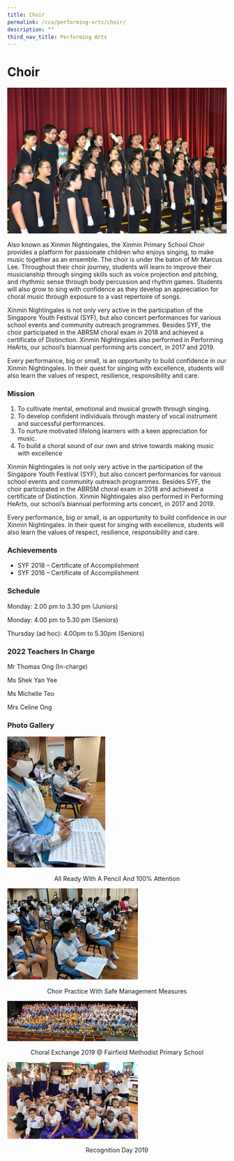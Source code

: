 ```yaml
---
title: Choir
permalink: /cca/performing-arts/choir/
description: ""
third_nav_title: Performing Arts
---
```

# **Choir**

![](/images/Choir.jpg)

Also known as Xinmin Nightingales, the Xinmin Primary School Choir provides a platform for passionate children who enjoys singing, to make music together as an ensemble. The choir is under the baton of Mr Marcus Lee. Throughout their choir journey, students will learn to improve their musicianship through singing skills such as voice projection and pitching, and rhythmic sense through body percussion and rhythm games. Students will also grow to sing with confidence as they develop an appreciation for choral music through exposure to a vast repertoire of songs.

Xinmin Nightingales is not only very active in the participation of the Singapore Youth Festival (SYF), but also concert performances for various school events and community outreach programmes. Besides SYF, the choir participated in the ABRSM choral exam in 2018 and achieved a certificate of Distinction. Xinmin Nightingales also performed in Performing HeArts, our school’s biannual performing arts concert, in 2017 and 2019.

Every performance, big or small, is an opportunity to build confidence in our Xinmin Nightingales. In their quest for singing with excellence, students will also learn the values of respect, resilience, responsibility and care.

### Mission  
1) To cultivate mental, emotional and musical growth through singing.  
2) To develop confident individuals through mastery of vocal instrument and successful performances.  
3) To nurture motivated lifelong learners with a keen appreciation for music.  
4) To build a choral sound of our own and strive towards making music with excellence

Xinmin Nightingales is not only very active in the participation of the Singapore Youth Festival (SYF), but also concert performances for various school events and community outreach programmes. Besides SYF, the choir participated in the ABRSM choral exam in 2018 and achieved a certificate of Distinction. Xinmin Nightingales also performed in Performing HeArts, our school’s biannual performing arts concert, in 2017 and 2019.

Every performance, big or small, is an opportunity to build confidence in our Xinmin Nightingales. In their quest for singing with excellence, students will also learn the values of respect, resilience, responsibility and care.

### Achievements

* SYF 2018 – Certificate of Accomplishment
* SYF 2016 – Certificate of Accomplishment

### Schedule

Monday: 2.00 pm to 3.30 pm (Juniors)

Monday: 4.00 pm to 5.30 pm (Seniors)

Thursday (ad hoc): 4.00pm to 5.30pm (Seniors)

### 2022 Teachers In Charge

Mr Thomas Ong (In-charge)

Ms Shek Yan Yee

Ms Michelle Teo

Mrs Celine Ong

### Photo Gallery

![](/images/All-ready-with-a-pencil-and-100-attention-225x300%20(1).jpg)
<center>All Ready With A Pencil And 100% Attention</center>

![](/images/Choir-Practice-with-Safe-Management-Measures-300x210.jpg)
<center>Choir Practice With Safe Management Measures</center>

![](/images/Choral-Exchange-2019-@-Fairfield-Methodist-Primary-School-300x92%20(1).jpg)
<center>Choral Exchange 2019 @ Fairfield Methodist Primary School</center>

![](/images/Recognition-Day-2019-300x176%20(1).jpg)
<center>Recognition Day 2019</center>

